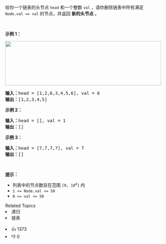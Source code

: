 给你一个链表的头节点 <code>head</code> 和一个整数 <code>val</code> ，请你删除链表中所有满足 <code>Node.val == val</code> 的节点，并返回 <strong>新的头节点</strong> 。

<p>&nbsp;</p>

<p><strong>示例 1：</strong></p> 
<img alt="" src="https://assets.leetcode.com/uploads/2021/03/06/removelinked-list.jpg" style="width: 500px; height: 142px;" /> 
<pre>
<strong>输入：</strong>head = [1,2,6,3,4,5,6], val = 6
<strong>输出：</strong>[1,2,3,4,5]
</pre>

<p><strong>示例 2：</strong></p>

<pre>
<strong>输入：</strong>head = [], val = 1
<strong>输出：</strong>[]
</pre>

<p><strong>示例 3：</strong></p>

<pre>
<strong>输入：</strong>head = [7,7,7,7], val = 7
<strong>输出：</strong>[]
</pre>

<p>&nbsp;</p>

<p><strong>提示：</strong></p>

<ul> 
 <li>列表中的节点数目在范围 <code>[0, 10<sup>4</sup>]</code> 内</li> 
 <li><code>1 &lt;= Node.val &lt;= 50</code></li> 
 <li><code>0 &lt;= val &lt;= 50</code></li> 
</ul>

<div><div>Related Topics</div><div><li>递归</li><li>链表</li></div></div><br><div><li>👍 1373</li><li>👎 0</li></div>